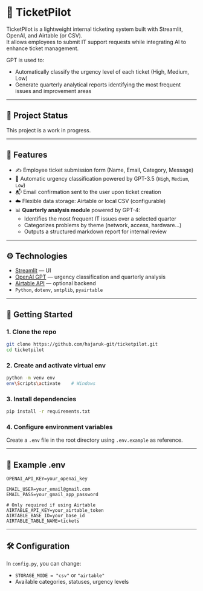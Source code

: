 # 🎫 TicketPilot

TicketPilot is a lightweight internal ticketing system built with Streamlit, OpenAI, and Airtable (or CSV).  
It allows employees to submit IT support requests while integrating AI to enhance ticket management.

GPT is used to:
- Automatically classify the urgency level of each ticket (High, Medium, Low)
- Generate quarterly analytical reports identifying the most frequent issues and improvement areas

---

## 🚧 Project Status

This project is a work in progress.

---

## 🚀 Features

- ✍️ Employee ticket submission form (Name, Email, Category, Message)
- 🤖 Automatic urgency classification powered by GPT-3.5 (`High`, `Medium`, `Low`)
- 📬 Email confirmation sent to the user upon ticket creation
- ☁️ Flexible data storage: Airtable or local CSV (configurable)
- 📊 **Quarterly analysis module** powered by GPT-4:
  - Identifies the most frequent IT issues over a selected quarter
  - Categorizes problems by theme (network, access, hardware…)
  - Outputs a structured markdown report for internal review

---

## ⚙️ Technologies

- [Streamlit](https://streamlit.io/) — UI
- [OpenAI GPT](https://platform.openai.com/docs) — urgency classification and quarterly analysis
- [Airtable API](https://airtable.com/developers) — optional backend
- `Python`, `dotenv`, `smtplib`, `pyairtable`

---

## 🧪 Getting Started

### 1. Clone the repo

```bash
git clone https://github.com/hajaruk-git/ticketpilot.git
cd ticketpilot
```

### 2. Create and activate virtual env

```bash
python -m venv env
env\Scripts\activate    # Windows
```

### 3. Install dependencies

```bash
pip install -r requirements.txt
```

### 4. Configure environment variables

Create a `.env` file in the root directory using `.env.example` as reference.

---

## 📄 Example .env

```env
OPENAI_API_KEY=your_openai_key

EMAIL_USER=your_email@gmail.com
EMAIL_PASS=your_gmail_app_password

# Only required if using Airtable
AIRTABLE_API_KEY=your_airtable_token
AIRTABLE_BASE_ID=your_base_id
AIRTABLE_TABLE_NAME=tickets
```

---

## 🛠️ Configuration

In `config.py`, you can change:

- `STORAGE_MODE = "csv"` or `"airtable"`
- Available categories, statuses, urgency levels